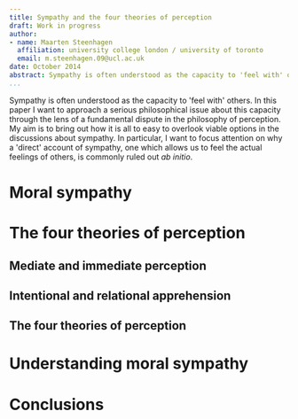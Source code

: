 ```yaml
---
title: Sympathy and the four theories of perception
draft: Work in progress
author:
- name: Maarten Steenhagen
  affiliation: university college london / university of toronto
  email: m.steenhagen.09@ucl.ac.uk
date: October 2014
abstract: Sympathy is often understood as the capacity to 'feel with' others. In this paper I want to approach a serious philosophical issue about this capacity through the lens of a fundamental dispute in the philosophy of perception. My aim is to bring out how it is all to easy to overlook viable options in the discussions about sympathy. In particular, I want to focus attention on why a 'direct' account of sympathy, one which allows us to feel the actual feelings of others, is commonly ruled out ab initio.
...
```


Sympathy is often understood as the capacity to 'feel with' others. In this paper I want to approach a serious philosophical issue about this capacity through the lens of a fundamental dispute in the philosophy of perception. My aim is to bring out how it is all to easy to overlook viable options in the discussions about sympathy. In particular, I want to focus attention on why a 'direct' account of sympathy, one which allows us to feel the actual feelings of others, is commonly ruled out _ab initio_.

# Moral sympathy

# The four theories of perception

## Mediate and immediate perception

## Intentional and relational apprehension

## The four theories of perception 

# Understanding moral sympathy

# Conclusions